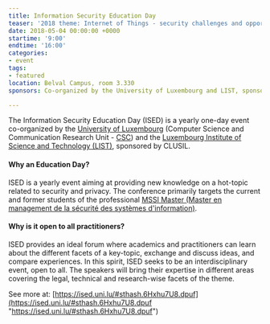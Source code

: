 ```yaml
---
title: Information Security Education Day
teaser: '2018 theme: Internet of Things - security challenges and opportunities'
date: 2018-05-04 00:00:00 +0000
startime: '9:00'
endtime: '16:00'
categories:
- event
tags:
- featured
location: Belval Campus, room 3.330
sponsors: Co-organized by the University of Luxembourg and LIST, sponsored by CLUSIL

---
```

The Information Security Education Day (ISED) is a yearly one-day event co-organized by the [University of Luxembourg](http://www.uni.lu/) (Computer Science and Communication Research Unit - [CSC](https://wwwen.uni.lu/research/fstc/computer_science_and_communications_research_unit)) and the [Luxembourg Institute of Science and Technology (LIST)](https://www.list.lu/), sponsored by CLUSIL.

#### Why an Education Day?

ISED is a yearly event aiming at providing new knowledge on a hot-topic related to security and privacy. The conference primarily targets the current and former students of the professional [MSSI Master (Master en management de la sécurité des systèmes d'information)](http://wwwen.uni.lu/studies/fstc/master_en_management_de_la_securite_des_systemes_d_information_professionnel).

#### Why is it open to all practitioners?

ISED provides an ideal forum where academics and practitioners can learn about the different facets of a key-topic, exchange and discuss ideas, and compare experiences. In this spirit, ISED seeks to be an interdisciplinary event, open to all. The speakers will bring their expertise in different areas covering the legal, technical and research-wise facets of the theme.

See more at: [https://ised.uni.lu/#sthash.6Hxhu7U8.dpuf](https://ised.uni.lu/#sthash.6Hxhu7U8.dpuf "https://ised.uni.lu/#sthash.6Hxhu7U8.dpuf")